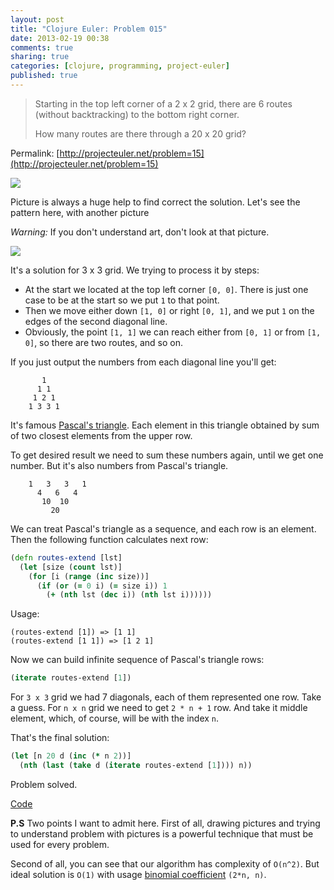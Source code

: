 ```yaml
---
layout: post
title: "Clojure Euler: Problem 015"
date: 2013-02-19 00:38
comments: true
sharing: true
categories: [clojure, programming, project-euler]
published: true
---
```


> Starting in the top left corner of a 2 x 2 grid, there are 6 routes
> (without backtracking) to the bottom right corner.
>
> How many routes are there through a 20 x 20 grid?

Permalink: [http://projecteuler.net/problem=15](http://projecteuler.net/problem=15)

<!-- more -->

![](http://projecteuler.net/project/images/p_015.gif)

Picture is always a huge help to find correct the solution.
Let's see the pattern here, with another picture

*Warning:* If you don't understand art, don't look at that picture.

![](http://i.imgur.com/WNEQNxG.png)

It's a solution for 3 x 3 grid. We trying to process it by steps:

* At the start we located at the top left corner `[0, 0]`. There is just one case
to be at the start so we put `1` to that point.
* Then we move either down `[1, 0]` or right `[0, 1]`, and we put `1`
on the edges of the second diagonal line.
* Obviously, the point `[1, 1]` we can reach either from `[0, 1]` or from `[1, 0]`,
so there are two routes, and so on.

If you just output the numbers from each diagonal line you'll get:

```
       1
      1 1
     1 2 1
    1 3 3 1

```

It's famous [Pascal's triangle](http://en.wikipedia.org/wiki/Pascal%27s_triangle).
Each element in this triangle obtained by sum of two closest elements from the upper row.

To get desired result we need to sum these numbers again, until we get one number.
But it's also numbers from Pascal's triangle.

```
    1   3   3   1
      4   6   4
       10  10
         20
```

We can treat Pascal's triangle as a sequence, and each row is an element. Then the
following function calculates next row:

``` clojure
(defn routes-extend [lst]
  (let [size (count lst)]
    (for [i (range (inc size))]
      (if (or (= 0 i) (= size i)) 1
        (+ (nth lst (dec i)) (nth lst i))))))
```

Usage:

```
(routes-extend [1]) => [1 1]
(routes-extend [1 1]) => [1 2 1]
```

Now we can build infinite sequence of Pascal's triangle rows:

``` clojure
(iterate routes-extend [1])
```

For `3 x 3` grid we had 7 diagonals, each of them represented one row.
Take a guess. For `n x n` grid we need to get `2 * n + 1` row. And take it
middle element, which, of course, will be with the index `n`.

That's the final solution:

``` clojure
(let [n 20 d (inc (* n 2))]
  (nth (last (take d (iterate routes-extend [1]))) n))
```

Problem solved.

[Code](https://github.com/mishadoff/project-euler/blob/master/src/project_euler/problem015.clj)

**P.S** Two points I want to admit here. First of all, drawing pictures
and trying to understand problem with pictures is a powerful technique that must be
used for every problem.

Second of all, you can see that our algorithm has complexity of `O(n^2)`. But ideal
solution is `O(1)` with usage [binomial coefficient](http://en.wikipedia.org/wiki/Binomial_coefficient)
`(2*n, n)`.
